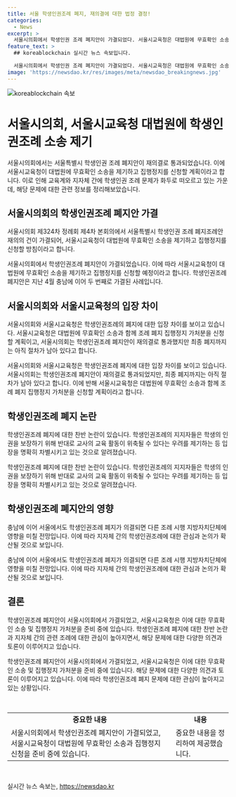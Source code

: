 ```yaml
---
title: 서울 학생인권조례 폐지, 재의결에 대한 법정 결정!
categories:
  - News
excerpt: >
  서울시의회에서 학생인권 조례 폐지안이 가결되었다. 서울시교육청은 대법원에 무효확인 소송을 제기하고 집행정지를 신청할 예정이다. 이번 결정으로 서울은 충남 이후 두 번째로 학생인권 조례를 폐지한 지역이 되었다. 학생인권 보호를 강조하는 반면, 교사의 교육활동을 위축시킬 우려가 제기되고 있다. 논란은 국회까지 이어졌으며, 다른 지방자치단체에도 영향을 미칠 전망이다.
feature_text: >
  ## koreablockchain 실시간 뉴스 속보입니다.

  서울시의회에서 학생인권 조례 폐지안이 가결되었다. 서울시교육청은 대법원에 무효확인 소송을 제기하고 집행정지를 신청할 예정이다. 이번 결정으로 서울은 충남 이후 두 번째로 학생인권 조례를 폐지한 지역이 되었다. 학생인권 보호를 강조하는 반면, 교사의 교육활동을 위축시킬 우려가 제기되고 있다. 논란은 국회까지 이어졌으며, 다른 지방자치단체에도 영향을 미칠 전망이다.
image: 'https://newsdao.kr/res/images/meta/newsdao_breakingnews.jpg'
---
```


<p><img src="https://newsdao.kr/res/images/meta/newsdao_breakingnews.jpg" alt="koreablockchain 속보" /></p>

<h1>서울시의회, 서울시교육청 대법원에 학생인권조례 소송 제기</h1>

<p>서울시의회에서는 서울특별시 학생인권 조례 폐지안이 재의결로 통과되었습니다. 이에 서울시교육청이 대법원에 무효확인 소송을 제기하고 집행정지를 신청할 계획이라고 합니다. 이로 인해 교육계와 지자체 간에 학생인권 조례 문제가 화두로 떠오르고 있는 가운데, 해당 문제에 대한 관련 정보를 정리해보았습니다.</p>

<h2 data-ke-size="size26">서울시의회의 학생인권조례 폐지안 가결</h2>

<p data-ke-size="size16">서울시의회 제324차 정례회 제4차 본회의에서 서울특별시 학생인권 조례 폐지조례안 재의의 건이 가결되어, 서울시교육청이 대법원에 무효확인 소송을 제기하고 집행정지를 신청할 방침이라고 합니다.</p>

<p>서울시의회에서 학생인권조례 폐지안이 가결되었습니다. 이에 따라 서울시교육청이 대법원에 무효확인 소송을 제기하고 집행정지를 신청할 예정이라고 합니다. 학생인권조례 폐지안은 지난 4월 충남에 이어 두 번째로 가결된 사례입니다.</p>

<h2 data-ke-size="size26">서울시의회와 서울시교육청의 입장 차이</h2>

<p data-ke-size="size16">서울시의회와 서울시교육청은 학생인권조례의 폐지에 대한 입장 차이를 보이고 있습니다. 서울시교육청은 대법원에 무효확인 소송과 함께 조례 폐지 집행정지 가처분을 신청할 계획이고, 서울시의회는 학생인권조례 폐지안이 재의결로 통과했지만 최종 폐지까지는 아직 절차가 남아 있다고 합니다.</p>

<p>서울시의회와 서울시교육청은 학생인권조례 폐지에 대한 입장 차이를 보이고 있습니다. 서울시의회는 학생인권조례 폐지안이 재의결로 통과되었지만, 최종 폐지까지는 아직 절차가 남아 있다고 합니다. 이에 반해 서울시교육청은 대법원에 무효확인 소송과 함께 조례 폐지 집행정지 가처분을 신청할 계획이라고 합니다.</p>

<h2 data-ke-size="size26">학생인권조례 폐지 논란</h2>

<p data-ke-size="size16">학생인권조례 폐지에 대한 찬반 논란이 있습니다. 학생인권조례의 지지자들은 학생의 인권을 보장하기 위해 반대로 교사의 교육 활동이 위축될 수 있다는 우려를 제기하는 등 입장을 명확히 차별시키고 있는 것으로 알려졌습니다.</p>

<p>학생인권조례 폐지에 대한 찬반 논란이 있습니다. 학생인권조례의 지지자들은 학생의 인권을 보장하기 위해 반대로 교사의 교육 활동이 위축될 수 있다는 우려를 제기하는 등 입장을 명확히 차별시키고 있는 것으로 알려졌습니다.</p>

<h2 data-ke-size="size26">학생인권조례 폐지안의 영향</h2>

<p data-ke-size="size16">충남에 이어 서울에서도 학생인권조례 폐지가 의결되면 다른 조례 시행 지방자치단체에 영향을 미칠 전망입니다. 이에 따라 지자체 간의 학생인권조례에 대한 관심과 논의가 확산될 것으로 보입니다.</p>

<p>충남에 이어 서울에서도 학생인권조례 폐지가 의결되면 다른 조례 시행 지방자치단체에 영향을 미칠 전망입니다. 이에 따라 지자체 간의 학생인권조례에 대한 관심과 논의가 확산될 것으로 보입니다.</p>

<h2 data-ke-size="size26">결론</h2>

<p data-ke-size="size16">학생인권조례 폐지안이 서울시의회에서 가결되었고, 서울시교육청은 이에 대한 무효확인 소송 및 집행정지 가처분을 준비 중에 있습니다. 학생인권조례 폐지에 대한 찬반 논란과 지자체 간의 관련 조례에 대한 관심이 높아지면서, 해당 문제에 대한 다양한 의견과 토론이 이루어지고 있습니다.</p>

<p>학생인권조례 폐지안이 서울시의회에서 가결되었고, 서울시교육청은 이에 대한 무효확인 소송 및 집행정지 가처분을 준비 중에 있습니다. 해당 문제에 대한 다양한 의견과 토론이 이루어지고 있습니다. 이에 따라 학생인권조례 폐지 문제에 대한 관심이 높아지고 있는 상황입니다.</p>

<p data-ke-size="size16">&nbsp;</p>

<table>
<tbody>
<tr>
<td style="text-align: center; height: 17px;"><b>중요한 내용</b></td>
<td style="text-align: center; height: 17px;"><b>내용</b></td>
</tr>
<tr>
<td style="text-align: left;">서울시의회에서 학생인권조례 폐지안이 가결되었고, 서울시교육청이 대법원에 무효확인 소송과 집행정지 신청을 준비 중에 있습니다.</td>
<td style="text-align: left;">중요한 내용을 정리하여 제공했습니다.</td>
</tr>
</tbody>
</table>

<p data-ke-size="size16">&nbsp;</p>
실시간 뉴스 속보는, <a href="https://newsdao.kr" rel="dofollow">https://newsdao.kr</a>


